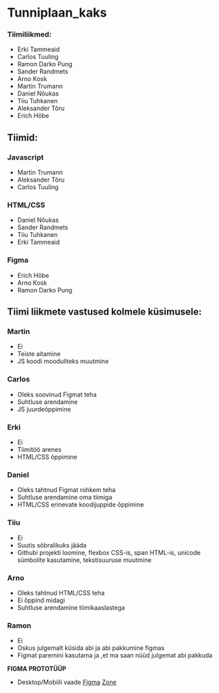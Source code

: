 # Tunniplaan_kaks

### Tiimiliikmed:
- Erki Tammeaid
- Carlos Tuuling
- Ramon Darko Pung
- Sander Randmets
- Arno Kosk
- Martin Trumann
- Daniel Nõukas
- Tiiu Tuhkanen
- Aleksander Tõru
- Erich Hõbe

## Tiimid:
### Javascript
- Martin Trumann
- Aleksander Tõru
- Carlos Tuuling
### HTML/CSS
- Daniel Nõukas
- Sander Randmets
- Tiiu Tuhkanen
- Erki Tammeaid
### Figma
- Erich Hõbe
- Arno Kosk
- Ramon Darko Pung

## Tiimi liikmete vastused kolmele küsimusele:
### Martin
- Ei
- Teiste aitamine
- JS koodi mooduliteks muutmine
### Carlos
- Oleks soovinud Figmat teha
- Suhtluse arendamine
- JS juurdeõppimine
### Erki
- Ei
- Tiimitöö arenes
- HTML/CSS õppimine
### Daniel 
- Oleks tahtnud Figmat rohkem teha
- Suhtluse arendamine oma tiimiga
- HTML/CSS erinevate koodijuppide õppimine
### Tiiu 
- Ei
- Suutis sõbralikuks jääda
- Githubi projekti loomine, flexbox CSS-is, span HTML-is, unicode sümbolite kasutamine, tekstisuuruse muutmine
### Arno 
- Oleks tahtnud HTML/CSS teha
- Ei õppind midagi
- Suhtluse arendamine tiimikaaslastega
### Ramon 
- Ei
- Oskus julgemalt küsida abi ja abi pakkumine figmas
- Figmat paremini kasutama ja ,et ma saan nüüd julgemat abi pakkuda

**FIGMA PROTOTÜÜP**

- Desktop/Mobiili vaade
[Figma](https://www.figma.com/file/AjkydluXW6yaPgb1e4FexM/Tahvel?node-id=0%3A1)
[Zone](https://tak18trumann.itmajakas.ee/tunniplaan_kaks/?type=groups&id=3149&week=9#friday)
